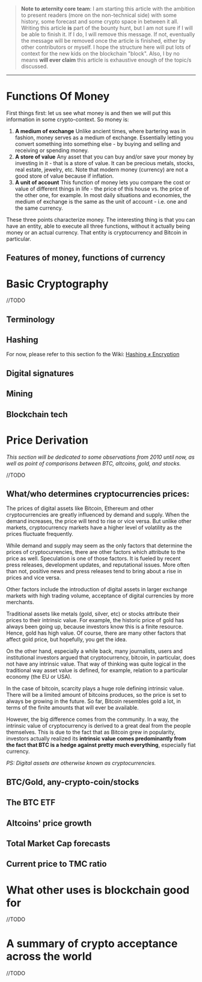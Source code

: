 > **Note to æternity core team**: 
> I am starting this article with the ambition to present readers (more on the non-technical side) with some history, some forecast and some crypto space in between it all. Writing this article **is** part of the bounty hunt, but I am not sure if I will be able to finish it. If I do, I will remove this message. If not, eventually the message will be removed once the article is finished, either by other contributors or myself. I hope the structure here will put lots of context for the new kids on the blockchain "block". Also, I by no means **will ever claim** this article is exhaustive enough of the topic/s discussed. 
***
# Functions Of Money

First things first: let us see what money is and then we will put this information in some crypto-context.
So money is:
1. **A medium of exchange**
Unlike ancient times, where bartering was in fashion, money serves as a medium of exchange. Essentially letting you convert something into something else - by buying and selling and receiving or spending money.
2. **A store of value**
Any asset that you can buy and/or save your money by investing in it - that is a store of value. It can be precious metals, stocks, real estate, jewelry, etc. Note that modern money (currency) are not a good store of value because if inflation. 
3. **A unit of account**
This function of money lets you compare the cost or value of different things in life - the price of this house vs. the price of the other one, for example. In most daily situations and economies, the medium of exchange is the same as the unit of account - i.e. one and the same currency. 

These three points characterize money. The interesting thing is that you can have an entity, able to execute all three functions, without it actually being money or an actual currency. That entity is cryptocurrency and Bitcoin in particular. 

## Features of money, functions of currency

# Basic Cryptography
//TODO
  
## Terminology
## Hashing 

For now, please refer to this section fo the Wiki: [Hashing ≠ Encryption](https://github.com/aeternity/wiki/wiki/Hashing-%E2%89%A0-Encryption)
## Digital signatures
## Mining
## Blockchain tech

# Price Derivation

*This section will be dedicated to some observations from 2010 until now, as well as point of comparisons between BTC, altcoins, gold, and stocks.* 

//TODO
## What/who determines cryptocurrencies prices:

The prices of digital assets like Bitcoin, Ethereum and other cryptocurrencies are greatly influenced by demand and supply. When the demand increases, the price will tend to rise or vice versa. But unlike other markets, cryptocurrency markets have a higher level of volatility as the prices fluctuate frequently.

While demand and supply may seem as the only factors that determine the prices of cryptocurrencies, there are other factors which attribute to the price as well. Speculation is one of those factors. It is fueled by recent press releases, development updates, and reputational issues. More often than not, positive news and press releases tend to bring about a rise in prices and vice versa. 

Other factors include the introduction of digital assets in larger exchange markets with high trading volume, acceptance of digital currencies by more merchants.

Traditional assets like metals (gold, silver, etc) or stocks attribute their prices to their intrinsic value. For example, the historic price of gold has always been going up, because investors know this is a finite resource. Hence, gold has high value. Of course, there are many other factors that affect gold price, but hopefully, you get the idea.

On the other hand, especially a while back, many journalists, users and institutional investors argued that cryptocurrency, bitcoin, in particular, does not have any intrinsic value. That way of thinking was quite logical in the traditional way asset value is defined, for example, relation to a particular economy (the EU or USA). 

In the case of bitcoin, scarcity plays a huge role defining intrinsic value. There will be a limited amount of bitcoins produces, so the price is set to always be growing in the future. So far, Bitcoin resembles gold a lot, in terms of the finite amounts that will ever be available.

However, the big difference comes from the community. In a way, the intrinsic value of cryptocurrency is derived to a great deal from the people themselves. This is due to the fact that as Bitcoin grew in popularity, investors actually realized its **intrinsic value comes predominantly from the fact that BTC is a hedge against pretty much everything**, especially fiat currency. 

*PS: Digital assets are otherwise known as cryptocurrencies.*

## BTC/Gold, any-crypto-coin/stocks
## The BTC ETF
## Altcoins' price growth
## Total Market Cap forecasts
## Current price to TMC ratio

# What other uses is blockchain good for
//TODO
# A summary of crypto acceptance across the world
//TODO